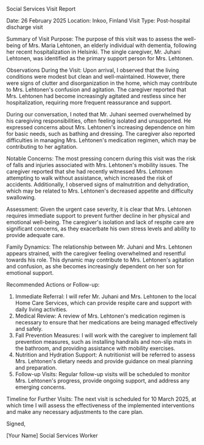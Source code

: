 Social Services Visit Report

Date: 26 February 2025
Location: Inkoo, Finland
Visit Type: Post-hospital discharge visit

Summary of Visit Purpose:
The purpose of this visit was to assess the well-being of Mrs. Maria Lehtonen, an elderly individual with dementia, following her recent hospitalization in Helsinki. The single caregiver, Mr. Juhani Lehtonen, was identified as the primary support person for Mrs. Lehtonen.

Observations During the Visit:
Upon arrival, I observed that the living conditions were modest but clean and well-maintained. However, there were signs of clutter and disorganization in the home, which may contribute to Mrs. Lehtonen's confusion and agitation. The caregiver reported that Mrs. Lehtonen had become increasingly agitated and restless since her hospitalization, requiring more frequent reassurance and support.

During our conversation, I noted that Mr. Juhani seemed overwhelmed by his caregiving responsibilities, often feeling isolated and unsupported. He expressed concerns about Mrs. Lehtonen's increasing dependence on him for basic needs, such as bathing and dressing. The caregiver also reported difficulties in managing Mrs. Lehtonen's medication regimen, which may be contributing to her agitation.

Notable Concerns:
The most pressing concern during this visit was the risk of falls and injuries associated with Mrs. Lehtonen's mobility issues. The caregiver reported that she had recently witnessed Mrs. Lehtonen attempting to walk without assistance, which increased the risk of accidents. Additionally, I observed signs of malnutrition and dehydration, which may be related to Mrs. Lehtonen's decreased appetite and difficulty swallowing.

Assessment:
Given the urgent case severity, it is clear that Mrs. Lehtonen requires immediate support to prevent further decline in her physical and emotional well-being. The caregiver's isolation and lack of respite care are significant concerns, as they exacerbate his own stress levels and ability to provide adequate care.

Family Dynamics:
The relationship between Mr. Juhani and Mrs. Lehtonen appears strained, with the caregiver feeling overwhelmed and resentful towards his role. This dynamic may contribute to Mrs. Lehtonen's agitation and confusion, as she becomes increasingly dependent on her son for emotional support.

Recommended Actions or Follow-up:

1. Immediate Referral: I will refer Mr. Juhani and Mrs. Lehtonen to the local Home Care Services, which can provide respite care and support with daily living activities.
2. Medical Review: A review of Mrs. Lehtonen's medication regimen is necessary to ensure that her medications are being managed effectively and safely.
3. Fall Prevention Measures: I will work with the caregiver to implement fall prevention measures, such as installing handrails and non-slip mats in the bathroom, and providing assistance with mobility exercises.
4. Nutrition and Hydration Support: A nutritionist will be referred to assess Mrs. Lehtonen's dietary needs and provide guidance on meal planning and preparation.
5. Follow-up Visits: Regular follow-up visits will be scheduled to monitor Mrs. Lehtonen's progress, provide ongoing support, and address any emerging concerns.

Timeline for Further Visits:
The next visit is scheduled for 10 March 2025, at which time I will assess the effectiveness of the implemented interventions and make any necessary adjustments to the care plan.

Signed,

[Your Name]
Social Services Worker